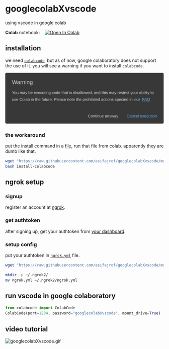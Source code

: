 # googlecolabXvscode

using vscode in google colab

**Colab** notebook: &nbsp;&nbsp; [![Open In Colab](https://colab.research.google.com/assets/colab-badge.svg)](https://colab.research.google.com/github/asifajrof/googlecolabXvscode/blob/main/files/googlecolabXvscode.ipynb)


## installation

we need [`colabcode`](https://github.com/abhishekkrthakur/colabcode), but as of now, google colaboratory does not support the use of it. you will see a warning if you want to install `colabcode`.

![colab-warning.svg](/imgs/colab-warning.svg)

### the workaround

put the install command in a [file](/files/install-colabcode), run that file from colab. apparently they are dumb like that.

```bash
wget "https://raw.githubusercontent.com/asifajrof/googlecolabXvscode/main/files/install-colabcode"
bash install-colabcode
```

## ngrok setup

### signup

register an account at [ngrok](https://ngrok.com/signup).

### get authtoken

after signing up, get your authtoken from [your dashboard](https://dashboard.ngrok.com/get-started/your-authtoken).

### setup config

put your authtoken in [`ngrok.yml`](/files/ngrok.yml) file.

```bash
wget "https://raw.githubusercontent.com/asifajrof/googlecolabXvscode/main/files/ngrok.yml"
```

```bash
mkdir -p ~/.ngrok2/
mv ngrok.yml ~/.ngrok2/ngrok.yml
```

## run vscode in google colaboratory

```python
from colabcode import ColabCode
ColabCode(port=1234, password="googlecolabXvscode", mount_drive=True)
```

## video tutorial

![googlecolabXvscode.gif](/imgs/googlecolabXvscode.gif)

